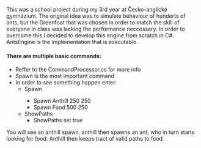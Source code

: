 This was a school project during my 3rd year at Česko-anglické gymnázium. The original idea was to simulate behaviour of hunderts of ants, but the Greenfoot that was chosen in order to match the skill of everyone in class was lacking the performance neccessary. In order to overcome this I decided to develop this engine from scratch in C#. AntsEngine is the implementation that is executable. 
#### There are multiple basic commands:
* Reffer to the CommandProcessor.cs for more info
* Spawn is the most important command
* In order to see something happen enter:
    * Spawn <What> <Position X> <Position Y>
        * Spawn Anthill 250 250
        * Spawn Food 500 250
    * ShowPaths
        * ShowPaths set true

You will see an anthill spawn, anthill then spawns an ant, who in turn starts looking for food. Anthill then keeps tract of valid paths to food.